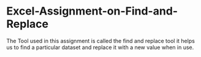 # Excel-Assignment-on-Find-and-Replace
The Tool used in this assignment is called the find and replace tool it helps us to find a particular dataset and replace it with a new value when in use.
